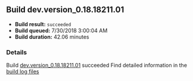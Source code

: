## Build dev.version_0.18.18211.01
- **Build result:** `succeeded`
- **Build queued:** 7/30/2018 3:00:04 AM
- **Build duration:** 42.06 minutes
### Details
Build [dev.version_0.18.18211.01](https://winappstudio.visualstudio.com/web/build.aspx?pcguid=a4ef43be-68ce-4195-a619-079b4d9834c2&builduri=vstfs%3a%2f%2f%2fBuild%2fBuild%2f26060) succeeded
Find detailed information in the [build log files](https://uwpctdiags.blob.core.windows.net/buildlogs/dev.version_0.18.18211.01_logs.zip)

